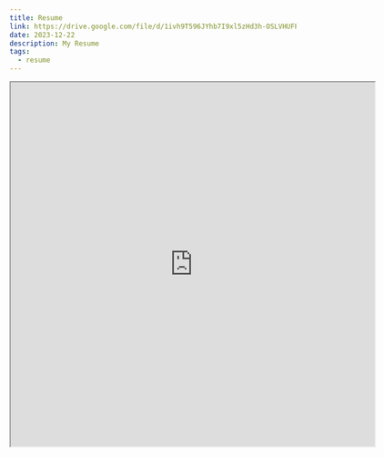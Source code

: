```yaml
---
title: Resume
link: https://drive.google.com/file/d/1ivh9T596JYhb7I9xl5zHd3h-OSLVHUFP/view
date: 2023-12-22
description: My Resume
tags:
  - resume
---
```


<iframe src="https://drive.google.com/file/d/1ivh9T596JYhb7I9xl5zHd3h-OSLVHUFP/preview" width="640" height="640"></iframe>
